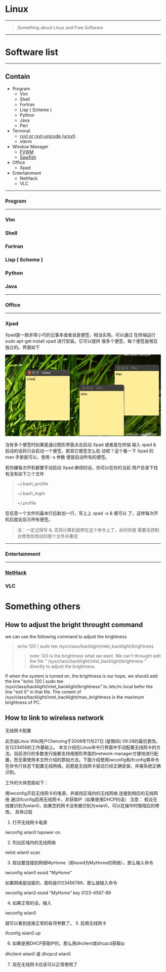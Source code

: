 # Linux
-----------

> Something about Linux and Free Software

-----------

# Software list
-----------

## Contain
+ Program
  + Vim
  + Shell
  + Fortran
  + Lisp ( Scheme )
  + Python
  + Java
  + Perl
+ Terminal
  + [rxvt or rxvt-unicode (urxvt)](http://rxvt.sourceforge.net/ "rxvt")
  + xterm
+ Window Manager
  + [FVWM](http://www.fvwm.org/ "FVWM")
  + [Sawfish](http://xwinman.org/sawfish.php "Sawfish")
+ Office
  + Xpad
+ Entertainment
  + NetHack
  + VLC

-------------
### Program
-------------

### Vim
### Shell
### Fortran
### Lisp ( Scheme )
### Python
### Java

-------------
### Office
-------------

### Xpad
Xpad是一款非常小巧的记事本或者说是便签，相当实用。可以通过
在终端运行 sudo apt-get install xpad 进行安装。它可以提供
很多个便签，每个便签是相互独立的。界面如下

![xpad1](https://github.com/cjhuang/my-blog/blob/master/Picture/xpad1.png)

当有多个便签时如果是通过图形界面点击启动 Xpad 或者是在终端
输入 xpad & 启动的话将只会启动一个便签，那其它便签怎么启
动呢？这个看一下 Xpad 的 man 手册就可以，使用 -s 参数
便是启动所有的便签。

若你嫌每次开机都要手动启动 Xpad 麻烦的话，你可以在你的当前
用户目录下找有没有如下三个文件

> ~/.bash_profile
>
> ~/.bash_login
>
> ~/.profile
>

在任意一个文件的最末行后新加一行，写上上 xpad -s & 便可以
了，这样每次开机后就会显示所有便签。

> 注：一定记得写 &, 否则计算机就停在这个命令上了，此时你就
> 需要去控制台修改你改动的那个文件并重启

-------------
### Entertainment
-------------

### [NetHack](http://www.nethack.org/)
### VLC


# Something others

## How to adjust the bright throught command
we can use the following command to adjust the brightness
> echo 120 | sudo tee /sys/class/backlight/intel_backlight/brightness
>> note: 120 is the brightness what we want. We can't throught edit the file
>> " /sys/class/backlight/intel_backlight/brightness "
>> directly to adjust the brightness.

If when the system is turned on, the brightness is our hope, we should add
the line "echo 120 | sudo tee
/sys/class/backlight/intel_backlight/brightness" to /etc/rc.local befor the
line "exit 0" in that file. The conent of
/sys/class/backlight/intel_backlight/max_brightness is the maximum
brightness of PC.

## How to link to wireless network ##
无线网卡配置

此页由Linux Wiki用户Chenxing于2008年11月27日 (星期四) 09:28的最后更改。
在1233456的工作基础上。
本文介绍在Linux命令行界面中手动配置无线网卡的方法。目前流行的多数发行版都支持用图形界面的network-manager方便地进行配置，而无需使用本文所介绍的原始方法。下面介绍使用iwconfig和ifconfig等命令在命令行状态下配置无线网络。前题是无线网卡驱动已经正确安装，并被系统正确识别。

工作的大体思路如下：

用iwconfig开启无线网卡的电源，并查找区域内的无线网络
连接到相应的无线网络
通过ifconfig启用无线网卡，并获取IP（如果使用DHCP的话）
注意：
假设无线被识别为wlan0，如果您的网卡没有被识别为wlan0，可以在操作时做相应的修改。
具体过程
1. 打开无线网卡电源

iwconfig wlan0 txpower on

2. 列出区域内的无线网络

iwlist wlan0 scan

3. 假设要连接到网络MyHome（即essid为MyHome的网络），那么输入命令

iwconfig wlan0 essid "MyHome"

如果网络是加密的，密码是0123456789，那么就输入命令

iwconfig wlan0 essid "MyHome" key 0123-4567-89

4. 如果正常的话，输入

iwconfig wlan0

就可以看到连接正常的各项参数了。 5. 启用无线网卡

ifconfig wlan0 up

6. 如果是用DHCP获取IP的，那么用dhclient或dhcpcd获取ip

dhclient wlan0
或
dhcpcd wlan0

7. 现在无线网卡应该可以正常使用了
